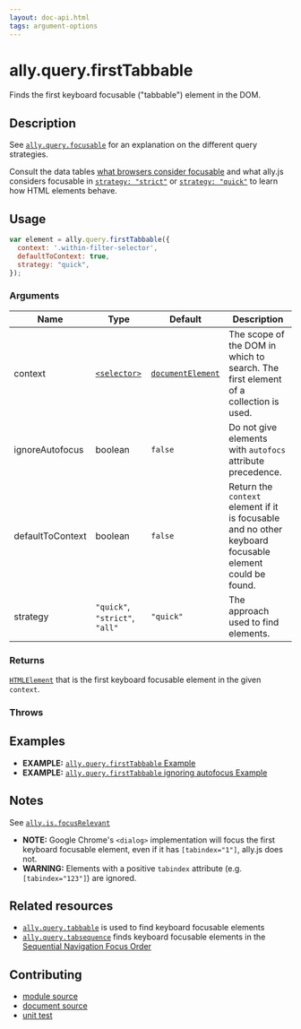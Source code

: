 ```yaml
---
layout: doc-api.html
tags: argument-options
---
```


# ally.query.firstTabbable

Finds the first keyboard focusable ("tabbable") element in the DOM.


## Description

See [`ally.query.focusable`](./focusable.md) for an explanation on the different query strategies.

Consult the data tables [what browsers consider focusable](../../data-tables/focusable.md) and what ally.js considers focusable in [`strategy: "strict"`](../../data-tables/focusable.strict.md) or [`strategy: "quick"`](../../data-tables/focusable.quick.md) to learn how HTML elements behave.


## Usage

```js
var element = ally.query.firstTabbable({
  context: '.within-filter-selector',
  defaultToContext: true,
  strategy: "quick",
});
```

### Arguments

| Name | Type | Default | Description |
| ---- | ---- | ------- | ----------- |
| context | [`<selector>`](../concepts.md#Selector) | [`documentElement`](https://developer.mozilla.org/en-US/docs/Web/API/Document/documentElement) | The scope of the DOM in which to search. The first element of a collection is used. |
| ignoreAutofocus | boolean | `false` | Do not give elements with `autofocs` attribute precedence. |
| defaultToContext | boolean | `false` | Return the `context` element if it is focusable and no other keyboard focusable element could be found. |
| strategy | `"quick"`, `"strict"`, `"all"` | `"quick"` | The approach used to find elements. |

### Returns

[`HTMLElement`](https://developer.mozilla.org/en/docs/Web/API/HTMLElement) that is the first keyboard focusable element in the given `context`.

### Throws


## Examples

* **EXAMPLE:** [`ally.query.firstTabbable` Example](./first-tabbable.example.html)
* **EXAMPLE:** [`ally.query.firstTabbable` ignoring autofocus Example](./first-tabbable.example-2.html)


## Notes

See [`ally.is.focusRelevant`](../is/focus-relevant.md#Notes)

* **NOTE:** Google Chrome's `<dialog>` implementation will focus the first keyboard focusable element, even if it has `[tabindex="1"]`, ally.js does not.
* **WARNING:** Elements with a positive `tabindex` attribute (e.g. `[tabindex="123"]`) are ignored.


## Related resources

* [`ally.query.tabbable`](tabbable.md) is used to find keyboard focusable elements
* [`ally.query.tabsequence`](tabbable.md) finds keyboard focusable elements in the [Sequential Navigation Focus Order](../../concepts.md#Sequential-navigation-focus-order)


## Contributing

* [module source](https://github.com/medialize/ally.js/blob/master/src/query/first-tabbable.js)
* [document source](https://github.com/medialize/ally.js/blob/master/docs/api/query/first-tabbable.md)
* [unit test](https://github.com/medialize/ally.js/blob/master/test/unit/query.first-tabbable.test.js)

